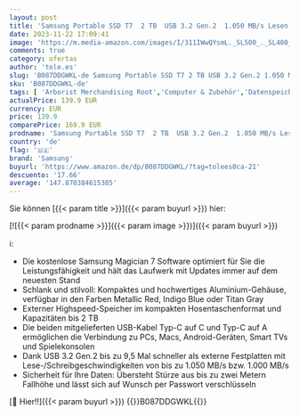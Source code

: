 ```yaml
---
layout: post
title: 'Samsung Portable SSD T7  2 TB  USB 3.2 Gen.2  1.050 MB/s Lesen  1.000 MB/s Schreiben  Externe SSD Festplatte für Mac  PC  Smartphone und Spielkonsole  Blau  MU-PC2T0H/WW'
date: 2023-11-22 17:09:41
image: 'https://m.media-amazon.com/images/I/311IWwQYsmL._SL500_._SL400_.jpg'
comments: true
category: ofertas
author: 'tole.es'
slug: 'B087DDGWKL-de Samsung Portable SSD T7 2 TB USB 3.2 Gen.2 1.050 MB/s...'
sku: 'B087DDGWKL-de'
tags: [ 'Arborist Merchandising Root','Computer & Zubehör','Datenspeicher','Externe Datenspeicher','Externe SSD','PC','PC gaming components','Self Service','Special Features Stores','a4cbee59-f823-40fe-831a-7de64f655f6f_0','a4cbee59-f823-40fe-831a-7de64f655f6f_6301','a4cbee59-f823-40fe-831a-7de64f655f6f_9701','samsung','🇩🇪', ]
actualPrice: 139.9 EUR
currency: EUR
price: 139.9
comparePrice: 169.9 EUR
prodname: 'Samsung Portable SSD T7  2 TB  USB 3.2 Gen.2  1.050 MB/s Lesen  1.000 MB/s Schreiben  Externe SSD Festplatte für Mac  PC  Smartphone und Spielkonsole  Blau  MU-PC2T0H/WW'
country: 'de'
flag: '🇩🇪'
brand: 'Samsung'
buyurl: 'https://www.amazon.de/dp/B087DDGWKL/?tag=tolees0ca-21'
descuento: '17.66'
average: '147.870384615385'
---
```


Sie können [{{< param title >}}]({{< param buyurl >}}) hier:

[![{{< param prodname >}}]({{< param image >}})]({{< param buyurl >}})

ℹ️:

- Die kostenlose Samsung Magician 7 Software optimiert für Sie die Leistungsfähigkeit und hält das Laufwerk mit Updates immer auf dem neuesten Stand
- Schlank und stilvoll: Kompaktes und hochwertiges Aluminium-Gehäuse, verfügbar in den Farben Metallic Red, Indigo Blue oder Titan Gray
- Externer Highspeed-Speicher im kompakten Hosentaschenformat und Kapazitäten bis 2 TB
- Die beiden mitgelieferten USB-Kabel Typ-C auf C und Typ-C auf A ermöglichen die Verbindung zu PCs, Macs, Android-Geräten, Smart TVs und Spielekonsolen
- Dank USB 3.2 Gen.2 bis zu 9,5 Mal schneller als externe Festplatten mit Lese-/Schreibgeschwindigkeiten von bis zu 1.050 MB/s bzw. 1.000 MB/s
- Sicherheit für Ihre Daten: Übersteht Stürze aus bis zu zwei Metern Fallhöhe und lässt sich auf Wunsch per Passwort verschlüsseln

[🛒 Hier!!]({{< param buyurl >}})
{{<world>}}B087DDGWKL{{</world>}}
